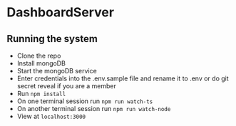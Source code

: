 # DashboardServer
## Running the system

* Clone the repo
* Install mongoDB
* Start the mongoDB service
* Enter credentials into the .env.sample file and rename it to .env or do git secret reveal if you are a member
* Run `npm install`
* On one terminal session run `npm run watch-ts`
* On another terminal session run `npm run watch-node`
* View at `localhost:3000`
